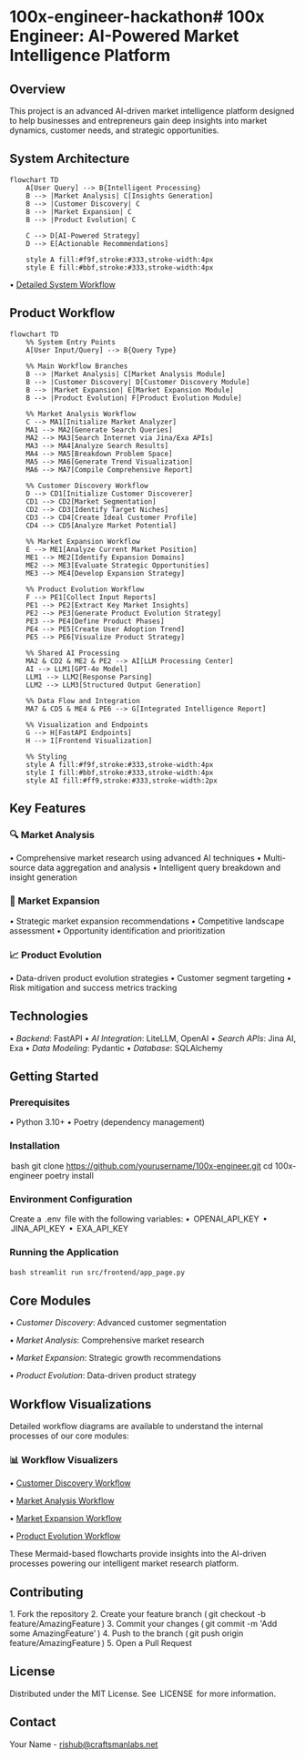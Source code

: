 # 100x-engineer-hackathon# 100x Engineer: AI-Powered Market Intelligence Platform

## Overview

This project is an advanced AI-driven market intelligence platform designed to help businesses and entrepreneurs gain deep insights into market dynamics, customer needs, and strategic opportunities.

## System Architecture 

```mermaid
flowchart TD
    A[User Query] --> B{Intelligent Processing}
    B --> |Market Analysis| C[Insights Generation]
    B --> |Customer Discovery| C
    B --> |Market Expansion| C
    B --> |Product Evolution| C
    
    C --> D[AI-Powered Strategy]
    D --> E[Actionable Recommendations]
    
    style A fill:#f9f,stroke:#333,stroke-width:4px
    style E fill:#bbf,stroke:#333,stroke-width:4px
```

•⁠ ⁠[Detailed System Workflow](docs/workflow_visualizer/system_architecture.md)

## Product Workflow

```mermaid
flowchart TD
    %% System Entry Points
    A[User Input/Query] --> B{Query Type}
    
    %% Main Workflow Branches
    B --> |Market Analysis| C[Market Analysis Module]
    B --> |Customer Discovery| D[Customer Discovery Module]
    B --> |Market Expansion| E[Market Expansion Module]
    B --> |Product Evolution| F[Product Evolution Module]
    
    %% Market Analysis Workflow
    C --> MA1[Initialize Market Analyzer]
    MA1 --> MA2[Generate Search Queries]
    MA2 --> MA3[Search Internet via Jina/Exa APIs]
    MA3 --> MA4[Analyze Search Results]
    MA4 --> MA5[Breakdown Problem Space]
    MA5 --> MA6[Generate Trend Visualization]
    MA6 --> MA7[Compile Comprehensive Report]
    
    %% Customer Discovery Workflow
    D --> CD1[Initialize Customer Discoverer]
    CD1 --> CD2[Market Segmentation]
    CD2 --> CD3[Identify Target Niches]
    CD3 --> CD4[Create Ideal Customer Profile]
    CD4 --> CD5[Analyze Market Potential]
    
    %% Market Expansion Workflow
    E --> ME1[Analyze Current Market Position]
    ME1 --> ME2[Identify Expansion Domains]
    ME2 --> ME3[Evaluate Strategic Opportunities]
    ME3 --> ME4[Develop Expansion Strategy]
    
    %% Product Evolution Workflow
    F --> PE1[Collect Input Reports]
    PE1 --> PE2[Extract Key Market Insights]
    PE2 --> PE3[Generate Product Evolution Strategy]
    PE3 --> PE4[Define Product Phases]
    PE4 --> PE5[Create User Adoption Trend]
    PE5 --> PE6[Visualize Product Strategy]
    
    %% Shared AI Processing
    MA2 & CD2 & ME2 & PE2 --> AI[LLM Processing Center]
    AI --> LLM1[GPT-4o Model]
    LLM1 --> LLM2[Response Parsing]
    LLM2 --> LLM3[Structured Output Generation]
    
    %% Data Flow and Integration
    MA7 & CD5 & ME4 & PE6 --> G[Integrated Intelligence Report]
    
    %% Visualization and Endpoints
    G --> H[FastAPI Endpoints]
    H --> I[Frontend Visualization]
    
    %% Styling
    style A fill:#f9f,stroke:#333,stroke-width:4px
    style I fill:#bbf,stroke:#333,stroke-width:4px
    style AI fill:#ff9,stroke:#333,stroke-width:2px
```


## Key Features

### 🔍 Market Analysis

•⁠ ⁠Comprehensive market research using advanced AI techniques
•⁠ ⁠Multi-source data aggregation and analysis
•⁠ ⁠Intelligent query breakdown and insight generation

### 🚀 Market Expansion

•⁠ ⁠Strategic market expansion recommendations
•⁠ ⁠Competitive landscape assessment
•⁠ ⁠Opportunity identification and prioritization

### 📈 Product Evolution

•⁠ ⁠Data-driven product evolution strategies
•⁠ ⁠Customer segment targeting
•⁠ ⁠Risk mitigation and success metrics tracking

## Technologies

•⁠ ⁠*Backend*: FastAPI
•⁠ ⁠*AI Integration*: LiteLLM, OpenAI
•⁠ ⁠*Search APIs*: Jina AI, Exa
•⁠ ⁠*Data Modeling*: Pydantic
•⁠ ⁠*Database*: SQLAlchemy

## Getting Started

### Prerequisites

•⁠ ⁠Python 3.10+
•⁠ ⁠Poetry (dependency management)

### Installation

⁠ bash
git clone https://github.com/yourusername/100x-engineer.git
cd 100x-engineer
poetry install
 ⁠

### Environment Configuration

Create a ⁠ .env ⁠ file with the following variables:
•⁠ ⁠⁠ OPENAI_API_KEY ⁠
•⁠ ⁠⁠ JINA_API_KEY ⁠
•⁠ ⁠⁠ EXA_API_KEY ⁠

### Running the Application

⁠`bash
streamlit run src/frontend/app_page.py
 ⁠`

## Core Modules

•⁠ ⁠*Customer Discovery*: Advanced customer segmentation

•⁠ ⁠*Market Analysis*: Comprehensive market research

•⁠ ⁠*Market Expansion*: Strategic growth recommendations

•⁠ ⁠*Product Evolution*: Data-driven product strategy

## Workflow Visualizations

Detailed workflow diagrams are available to understand the internal processes of our core modules:

### 📊 Workflow Visualizers

•⁠ ⁠[Customer Discovery Workflow](docs/workflow_visualizer/customer_discovery.md)

•⁠ ⁠[Market Analysis Workflow](docs/workflow_visualizer/market_analyser.md)

•⁠ ⁠[Market Expansion Workflow](docs/workflow_visualizer/market_expansion.md)

•⁠ ⁠[Product Evolution Workflow](docs/workflow_visualizer/product_evolution.md)

These Mermaid-based flowcharts provide insights into the AI-driven processes powering our intelligent market research platform.

## Contributing

1.⁠ ⁠Fork the repository
2.⁠ ⁠Create your feature branch (⁠ git checkout -b feature/AmazingFeature ⁠)
3.⁠ ⁠Commit your changes (⁠ git commit -m 'Add some AmazingFeature' ⁠)
4.⁠ ⁠Push to the branch (⁠ git push origin feature/AmazingFeature ⁠)
5.⁠ ⁠Open a Pull Request

## License

Distributed under the MIT License. See ⁠ LICENSE ⁠ for more information.

## Contact

Your Name - rishub@craftsmanlabs.net
